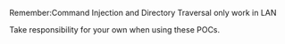 Remember:Command Injection and Directory Traversal only work in LAN

Take responsibility for your own when using these POCs.